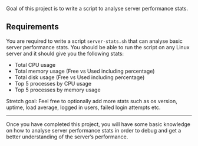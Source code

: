 Goal of this project is to write a script to analyse server performance stats.

## Requirements

You are required to write a script `server-stats.sh` that can analyse basic server performance stats. You should be able to run the script on any Linux server and it should give you the following stats:

- Total CPU usage
- Total memory usage (Free vs Used including percentage)
- Total disk usage (Free vs Used including percentage)
- Top 5 processes by CPU usage
- Top 5 processes by memory usage

Stretch goal: Feel free to optionally add more stats such as os version, uptime, load average, logged in users, failed login attempts etc.

---

Once you have completed this project, you will have some basic knowledge on how to analyse server performance stats in order to debug and get a better understanding of the server’s performance.